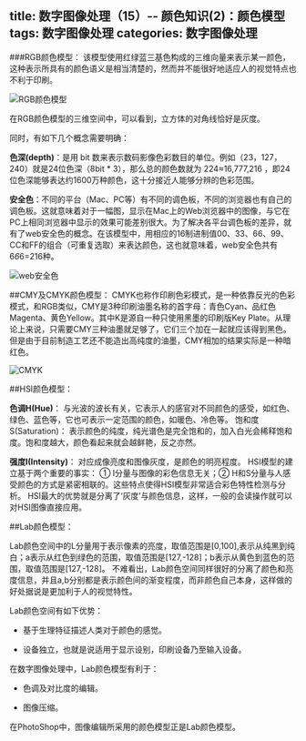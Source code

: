 title: 数字图像处理（15）-- 颜色知识(2)：颜色模型
tags: 数字图像处理
categories: 数字图像处理
-----
###RGB颜色模型：
该模型使用红绿蓝三基色构成的三维向量来表示某一颜色，这种表示所具有的颜色语义是相当清楚的，然而并不能很好地适应人的视觉特点也不利于印刷。

![RGB颜色模型](http://7pulhb.com1.z0.glb.clouddn.com/ip-RGB颜色模型.jpg)

在RGB颜色模型的三维空间中，可以看到，立方体的对角线恰好是灰度。

同时，有如下几个概念需要明确：

__色深(depth)__：是用 bit 数来表示数码影像色彩数目的单位。例如（23，127，240）就是24位色深（8bit * 3），那么总的颜色数就为 224≈16,777,216 ，即24位色深能够表达约1600万种颜色，这十分接近人能够分辨的色彩范围。

__安全色__：不同的平台（Mac、PC等）有不同的调色板，不同的浏览器也有自己的调色板。这就意味着对于一幅图，显示在Mac上的Web浏览器中的图像，与它在PC上相同浏览器中显示的效果可能差别很大。为了解决各平台调色板的差异，就有了web安全色的概念。在该模型中，用相应的16制进制值00、33、66、99、CC和FF的组合（可重复选取）来表达颜色，这也就意味着，web安全色共有6*6*6=216种。

![web安全色](http://7pulhb.com1.z0.glb.clouddn.com/ip-web安全色.jpg)

##CMY及CMYK颜色模型：
CMYK也称作印刷色彩模式，是一种依靠反光的色彩模式，和RGB类似，CMY是3种印刷油墨名称的首字母：青色Cyan、品红色Magenta、黄色Yellow。其中K是源自一种只使用黑墨的印刷版Key Plate。从理论上来说，只需要CMY三种油墨就足够了，它们三个加在一起就应该得到黑色。但是由于目前制造工艺还不能造出高纯度的油墨，CMY相加的结果实际是一种暗红色。

![CMYK](http://7pulhb.com1.z0.glb.clouddn.com/ip-CMYK.jpg)

##HSI颜色模型：

__色调H(Hue)__： 与光波的波长有关，它表示人的感官对不同颜色的感受，如红色、绿色、蓝色等，它也可表示一定范围的颜色，如暖色、冷色等。
饱和度S(Saturation)： 表示颜色的纯度，纯光谱色是完全饱和的，加入白光会稀释饱和度。饱和度越大，颜色看起来就会越鲜艳，反之亦然。

__强度I(Intensity)__： 对应成像亮度和图像灰度，是颜色的明亮程度。
HSI模型的建立基于两个重要的事实： ① I分量与图像的彩色信息无关；② H和S分量与人感受颜色的方式是紧密相联的。这些特点使得HSI模型非常适合彩色特性检测与分析。
HSI最大的优势就是分离了‘灰度’与颜色信息，这样，一般的会读操作就可以对HSI图像直接应用。

##Lab颜色模型：

Lab颜色空间中的L分量用于表示像素的亮度，取值范围是[0,100],表示从纯黑到纯白；a表示从红色到绿色的范围，取值范围是[127,-128]；b表示从黄色到蓝色的范围，取值范围是[127,-128]。
不难看出，Lab颜色空间同样很好的分离了颜色和亮度信息，并且a,b分别都是表示颜色间的渐变程度，而非颜色自己本身，这样做的好处据说是更加利于人的视觉特性。

Lab颜色空间有如下优势：

* 基于生理特征描述人类对于颜色的感觉。

* 设备独立，也就是说适用于显示设别，印刷设备乃至输入设备。

在数字图像处理中，Lab颜色模型有利于：

* 色调及对比度的编辑。

* 图像压缩。

在PhotoShop中，图像编辑所采用的颜色模型正是Lab颜色模型。